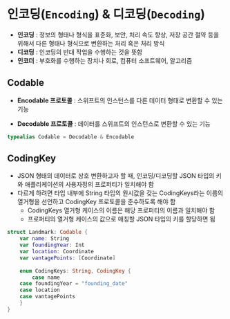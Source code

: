 # 인코딩(`Encoding`) & 디코딩(`Decoding`)

* **인코딩** : 정보의 형태나 형식을 표준화, 보안, 처리 속도 향상, 저장 공간 절약 등을 위해서 다른 형태나 형식으로 변환하는 처리 혹은 처리 방식
* **디코딩** : 인코딩의 반대 작업을 수행하는 것을 뜻함
* **인코더** : 부호화를 수행하는 장치나 회로, 컴퓨터 소프트웨어, 알고리즘



## Codable

* **Encodable 프로토콜** : 스위프트의 인스턴스를 다른 데이터 형태로 변환할 수 있는 기능

* **Decodable 프로토콜** : 데이터를 스위프트의 인스턴스로 변환할 수 있는 기능

```swift
typealias Codable = Decodable & Encodable
```





## CodingKey

* JSON 형태의 데이터로 상호 변환하고자 할 때, 인코딩/디코딩할 JSON 타입의 키와 애플리케이션의 사용자정의 프로퍼티가 일치해야 함
* 다르게 하려면 타입 내부에 String 타입의 원시값을 갖는 CodingKeys라는 이름의 열거형을 선언하고 CodingKey 프로토콜을 준수하도록 해야 함
  * CodingKeys 열거형 케이스의 이름은 해당 프로퍼티의 이름과 일치해야 함
  * 프로퍼티의 열거형 케이스의 값으로 매칭할 JSON 타입의 키를 할당하면 됨

```swift
struct Landmark: Codable {
	var name: String
	var foundingYear: Int
	var location: Coordinate
	var vantagePoints: [Coordinate]
	
	enum CodingKeys: String, CodingKey {
		case name
    case foundingYear = "founding_date"
    case location
    case vantagePoints
	}
}
```

